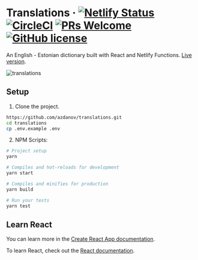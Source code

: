 # Translations &middot; [![Netlify Status](https://api.netlify.com/api/v1/badges/93c1247d-4c97-476c-b6ab-f178c980dd1e/deploy-status)](https://app.netlify.com/sites/translations/deploys) [![CircleCI](https://circleci.com/gh/azdanov/translations.svg?style=svg)](https://circleci.com/gh/azdanov/translations) [![PRs Welcome](https://img.shields.io/badge/PRs-welcome-brightgreen.svg)](http://makeapullrequest.com) [![GitHub license](https://img.shields.io/badge/license-MIT-blue.svg)](https://github.com/azdanov/translations/blob/master/LICENSE)

An English - Estonian dictionary built with React and Netlify Functions. [Live version](https://translations.netlify.com).

![translations](https://user-images.githubusercontent.com/6123841/52497071-c8508e00-2bdd-11e9-822d-1c44cc8c5a2d.png)

## Setup

1. Clone the project.
```sh
https://github.com/azdanov/translations.git
cd translations
cp .env.example .env
```

2. NPM Scripts:
```sh
# Project setup
yarn

# Compiles and hot-reloads for development
yarn start

# Compiles and minifies for production
yarn build

# Run your tests
yarn test
```

## Learn React

You can learn more in the [Create React App documentation](https://facebook.github.io/create-react-app/docs/getting-started).

To learn React, check out the [React documentation](https://reactjs.org/).
